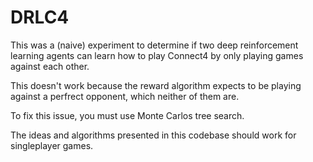 # DRLC4
This was a (naive) experiment to determine if two deep reinforcement learning agents can learn how to play Connect4 by only playing games against each other.

This doesn't work because the reward algorithm expects to be playing against a perfrect opponent, which neither of them are.

To fix this issue, you must use Monte Carlos tree search.

The ideas and algorithms presented in this codebase should work for singleplayer games.
